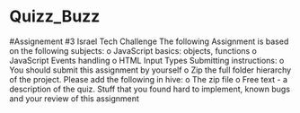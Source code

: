 # Quizz_Buzz
#Assignement #3 Israel Tech Challenge
The following Assignment is based on the following subjects:
o JavaScript basics: objects, functions
o JavaScript Events handling
o HTML Input Types
Submitting instructions:
o You should submit this assignment by yourself
o Zip the full folder hierarchy of the project.
Please add the following in hive:
o The zip file
o Free text - a description of the quiz. Stuff that you found hard to implement, known bugs and
your review of this assignment
